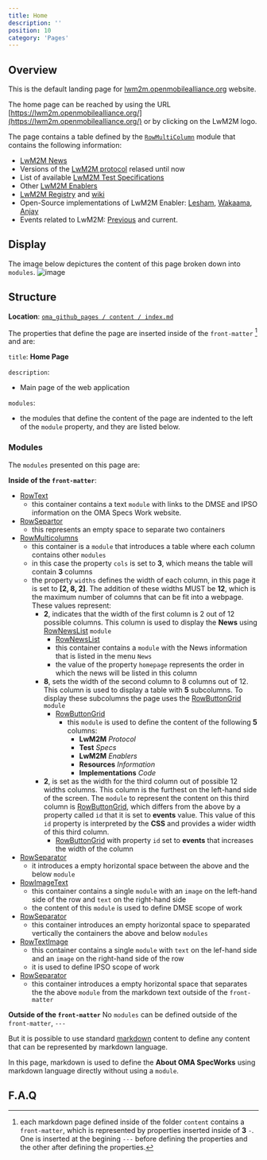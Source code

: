 ```yaml
---
title: Home
description: ''
position: 10
category: 'Pages'
---
```


## Overview
This is the default landing page for [lwm2m.openmobilealliance.org](https://lwm2m.openmobilealliance.org/) website.

The home page can be reached by using the URL [https://lwm2m.openmobilealliance.org/](https://lwm2m.openmobilealliance.org/) or by clicking on the LwM2M logo.

The page contains a table defined by the [`RowMultiColumn`]() module that contains the following information:
* [LwM2M News](https://lwm2m.openmobilealliance.org/news/)
* Versions of the [LwM2M protocol](https://guidelines.openmobilealliance.org/#v12-functionality) relased until now
* List of available [LwM2M Test Specifications](http://www.openmobilealliance.org/release/LightweightM2M/ETS/)
* Other [LwM2M Enablers](https://guidelines.openmobilealliance.org/enablers)
* [LwM2M Registry](https://technical.openmobilealliance.org/OMNA/LwM2M/LwM2MRegistry.html) and [wiki](https://github.com/OpenMobileAlliance/OMA_LwM2M_for_Developers/wiki)
* Open-Source implementations of LwM2M Enabler: [Lesham](https://github.com/eclipse/leshan), [Wakaama](https://github.com/eclipse/wakaama), [Anjay](https://github.com/AVSystem/Anjay)
* Events related to LwM2M: [Previous](https://github.com/OpenMobileAlliance/OMA_LwM2M_for_Developers/wiki/Virtual-TestFest-Mar-2021) and current.

## Display
The image below depictures the content of this page broken down into `modules`.
![image](https://user-images.githubusercontent.com/3258579/147797014-ba8f9fc6-ddfb-4a97-b056-c8d2e204bbab.png)

## Structure
**Location**: [`oma_github_pages / content / index.md`](https://raw.githubusercontent.com/OpenMobileAlliance/oma_github_pages/main/content/index.md)

The properties that define the page are inserted inside of the `front-matter` [^1] and are:

  `title`:   **Home Page**

  `description`:

  * Main page of the web application

  `modules`: 

  * the modules that define the content of the page are indented to the left of the `module` property, and they are listed below.

### Modules

The `modules` presented on this page are:

**Inside of the `front-matter`**:

* [RowText](https://raw.githubusercontent.com/OpenMobileAlliance/oma_github_pages/main/content/index.md)
  * this container contains a text `module` with links to the DMSE and IPSO information on the OMA Specs Work website.
* [RowSepartor](https://raw.githubusercontent.com/OpenMobileAlliance/oma_github_pages/main/content/index.md)
  * this represents an empty space to separate two containers
* [RowMulticolumns](https://raw.githubusercontent.com/OpenMobileAlliance/oma_github_pages/main/content/index.md)
  * this container is a `module` that introduces a table where each column contains other `modules` 
  * in this case the property `cols` is set to **3**, which means the table will contain **3** columns
  * the property `widths` defines the width of each column, in this page it is set to **[2, 8, 2]**. The addition of these widths MUST be **12**, which is the maximum number of columns that can be fit into a webpage. These values represent:
    * **2**, indicates that the width of the first column is 2 out of 12 possible columns. This column is used to display the **News** using [RowNewsList](https://raw.githubusercontent.com/OpenMobileAlliance/oma_github_pages/main/content/index.md) `module`
      * [RowNewsList](https://raw.githubusercontent.com/OpenMobileAlliance/oma_github_pages/main/content/index.md)
      * this container contains a `module` with the News information that is listed in the menu `News`
      * the value of the property `homepage` represents the order in which the news will be listed in this column
    * **8**, sets the width of the second column to 8 columns out of 12. This column is used to display a table with **5** subcolumns. To display these subcolumns the page uses the [RowButtonGrid](https://raw.githubusercontent.com/OpenMobileAlliance/oma_github_pages/main/content/index.md) `module`
      * [RowButtonGrid](https://raw.githubusercontent.com/OpenMobileAlliance/oma_github_pages/main/content/index.md)
        * this `module` is used to define the content of the following **5** columns:
          * **LwM2M** *Protocol*
          * **Test** *Specs*
          * **LwM2M** *Enablers*
          * **Resources** *Information*
          * **Implementations** *Code*
    * **2**, is set as the width for the third column out of possible 12 widths columns. This column is the furthest on the left-hand side of the screen. The `module` to represent the content on this third column is [RowButtonGrid](https://raw.githubusercontent.com/OpenMobileAlliance/oma_github_pages/main/content/index.md), which differs from the above by a property called `id` that it is set to **events** value. This value of this `id` property is interpreted by the **CSS** and provides a wider width of this third column.
        * [RowButtonGrid](https://raw.githubusercontent.com/OpenMobileAlliance/oma_github_pages/main/content/index.md) with property `id` set to **events** that increases the width of the column
* [RowSeparator](https://raw.githubusercontent.com/OpenMobileAlliance/oma_github_pages/main/content/index.md)
  * it introduces a empty horizontal space between the above and the below `module`
* [RowImageText](https://raw.githubusercontent.com/OpenMobileAlliance/oma_github_pages/main/content/index.md)
  * this container contains a single `module` with an `image` on the left-hand side of the row and `text` on the right-hand side
  * the content of this `module` is used to define DMSE scope of work
* [RowSeparator](https://raw.githubusercontent.com/OpenMobileAlliance/oma_github_pages/main/content/index.md)
  * this container introduces an empty horizontal space to speparated vertically the containers the above and below `modules`
* [RowTextImage](https://raw.githubusercontent.com/OpenMobileAlliance/oma_github_pages/main/content/index.md)
  * this container contains a single `module` with `text` on the lef-hand side and an `image` on the right-hand side of the row
  * it is used to define IPSO scope of work
* [RowSeparator](https://raw.githubusercontent.com/OpenMobileAlliance/oma_github_pages/main/content/index.md)
  * this container introduces a empty horizontal space that separates the the above `module` from the markdown text outside of the `front-matter`

**Outside of the `front-matter`**
No `modules` can be defined outside of the `front-matter`, `---`

But it is possible to use standard [markdown](https://raw.githubusercontent.com/OpenMobileAlliance/oma_github_pages/main/content/index.md) content to define any content that can be represented by markdown language.

In this page, markdown is used to define the **About OMA SpecWorks** using markdown language directly without using a `module`.


## F.A.Q



<!--- below is a footnote --->

[^1]: each markdown page defined inside of the folder `content` contains a `front-matter`, which is represented by properties inserted inside of **3** `-`. One is inserted at the begining `---` before defining the properties and the other after defining the properties.